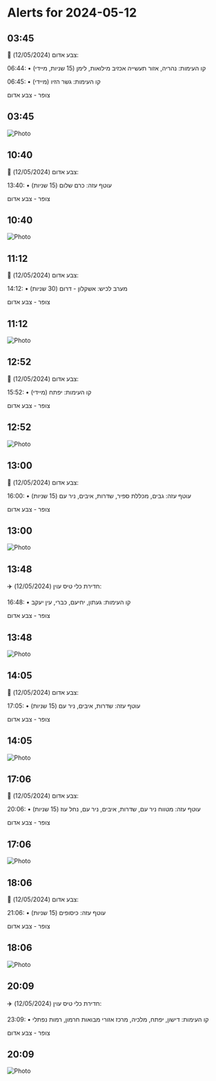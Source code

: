 # Alerts for 2024-05-12

## 03:45

🔴 צבע אדום (12/05/2024):

06:44:
• קו העימות: נהריה, אזור תעשייה אכזיב מילואות, לימן (15 שניות, מיידי)

06:45:
• קו העימות: גשר הזיו (מיידי)

צופר - צבע אדום

## 03:45

![Photo](images/20957.jpg)

## 10:40

🔴 צבע אדום (12/05/2024):

13:40:
• עוטף עזה: כרם שלום (15 שניות)

צופר - צבע אדום

## 10:40

![Photo](images/20959.jpg)

## 11:12

🔴 צבע אדום (12/05/2024):

14:12:
• מערב לכיש: אשקלון - דרום (30 שניות)

צופר - צבע אדום

## 11:12

![Photo](images/20961.jpg)

## 12:52

🔴 צבע אדום (12/05/2024):

15:52:
• קו העימות: יפתח (מיידי)

צופר - צבע אדום

## 12:52

![Photo](images/20963.jpg)

## 13:00

🔴 צבע אדום (12/05/2024):

16:00:
• עוטף עזה: גבים, מכללת ספיר, שדרות, איבים, ניר עם (15 שניות)

צופר - צבע אדום

## 13:00

![Photo](images/20965.jpg)

## 13:48

✈️ חדירת כלי טיס עוין (12/05/2024):

16:48:
• קו העימות: געתון, יחיעם, כברי, עין יעקב 

צופר - צבע אדום

## 13:48

![Photo](images/20967.jpg)

## 14:05

🔴 צבע אדום (12/05/2024):

17:05:
• עוטף עזה: שדרות, איבים, ניר עם (15 שניות)

צופר - צבע אדום

## 14:05

![Photo](images/20969.jpg)

## 17:06

🔴 צבע אדום (12/05/2024):

20:06:
• עוטף עזה: מטווח ניר עם, שדרות, איבים, ניר עם, נחל עוז (15 שניות)

צופר - צבע אדום

## 17:06

![Photo](images/20975.jpg)

## 18:06

🔴 צבע אדום (12/05/2024):

21:06:
• עוטף עזה: כיסופים (15 שניות)

צופר - צבע אדום

## 18:06

![Photo](images/20977.jpg)

## 20:09

✈️ חדירת כלי טיס עוין (12/05/2024):

23:09:
• קו העימות: דישון, יפתח, מלכיה, מרכז אזורי מבואות חרמון, רמות נפתלי 

צופר - צבע אדום

## 20:09

![Photo](images/20979.jpg)

